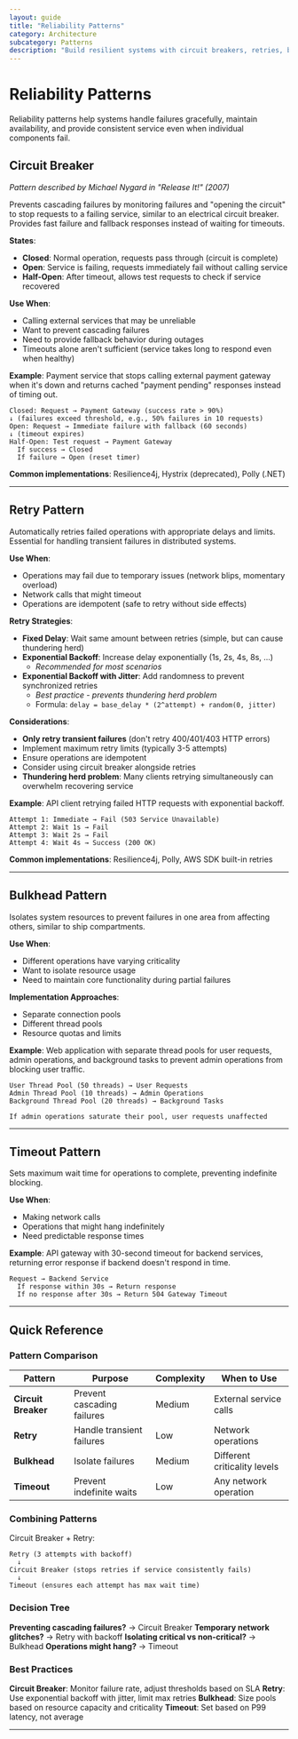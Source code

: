 ```yaml
---
layout: guide
title: "Reliability Patterns"
category: Architecture
subcategory: Patterns
description: "Build resilient systems with circuit breakers, retries, bulkheads, health checks, and graceful degradation patterns for handling failures."
---
```


# Reliability Patterns

Reliability patterns help systems handle failures gracefully, maintain availability, and provide consistent service even when individual components fail.

## Circuit Breaker

*Pattern described by Michael Nygard in "Release It!" (2007)*

Prevents cascading failures by monitoring failures and "opening the circuit" to stop requests to a failing service, similar to an electrical circuit breaker. Provides fast failure and fallback responses instead of waiting for timeouts.

**States**:

- **Closed**: Normal operation, requests pass through (circuit is complete)
- **Open**: Service is failing, requests immediately fail without calling service
- **Half-Open**: After timeout, allows test requests to check if service recovered

**Use When**:
- Calling external services that may be unreliable
- Want to prevent cascading failures
- Need to provide fallback behavior during outages
- Timeouts alone aren't sufficient (service takes long to respond even when healthy)

**Example**: Payment service that stops calling external payment gateway when it's down and returns cached "payment pending" responses instead of timing out.

```
Closed: Request → Payment Gateway (success rate > 90%)
↓ (failures exceed threshold, e.g., 50% failures in 10 requests)
Open: Request → Immediate failure with fallback (60 seconds)
↓ (timeout expires)
Half-Open: Test request → Payment Gateway
  If success → Closed
  If failure → Open (reset timer)
```

**Common implementations**: Resilience4j, Hystrix (deprecated), Polly (.NET)

---

## Retry Pattern

Automatically retries failed operations with appropriate delays and limits. Essential for handling transient failures in distributed systems.

**Use When**:
- Operations may fail due to temporary issues (network blips, momentary overload)
- Network calls that might timeout
- Operations are idempotent (safe to retry without side effects)

**Retry Strategies**:

- **Fixed Delay**: Wait same amount between retries (simple, but can cause thundering herd)
- **Exponential Backoff**: Increase delay exponentially (1s, 2s, 4s, 8s, ...)
  - *Recommended for most scenarios*
- **Exponential Backoff with Jitter**: Add randomness to prevent synchronized retries
  - *Best practice - prevents thundering herd problem*
  - Formula: `delay = base_delay * (2^attempt) + random(0, jitter)`

**Considerations**:
- **Only retry transient failures** (don't retry 400/401/403 HTTP errors)
- Implement maximum retry limits (typically 3-5 attempts)
- Ensure operations are idempotent
- Consider using circuit breaker alongside retries
- **Thundering herd problem**: Many clients retrying simultaneously can overwhelm recovering service

**Example**: API client retrying failed HTTP requests with exponential backoff.

```
Attempt 1: Immediate → Fail (503 Service Unavailable)
Attempt 2: Wait 1s → Fail
Attempt 3: Wait 2s → Fail
Attempt 4: Wait 4s → Success (200 OK)
```

**Common implementations**: Resilience4j, Polly, AWS SDK built-in retries

---

## Bulkhead Pattern

Isolates system resources to prevent failures in one area from affecting others, similar to ship compartments.

**Use When**:
- Different operations have varying criticality
- Want to isolate resource usage
- Need to maintain core functionality during partial failures

**Implementation Approaches**:

- Separate connection pools
- Different thread pools
- Resource quotas and limits

**Example**: Web application with separate thread pools for user requests, admin operations, and background tasks to prevent admin operations from blocking user traffic.

```
User Thread Pool (50 threads) → User Requests
Admin Thread Pool (10 threads) → Admin Operations
Background Thread Pool (20 threads) → Background Tasks

If admin operations saturate their pool, user requests unaffected
```

---

## Timeout Pattern

Sets maximum wait time for operations to complete, preventing indefinite blocking.

**Use When**:
- Making network calls
- Operations that might hang indefinitely
- Need predictable response times

**Example**: API gateway with 30-second timeout for backend services, returning error response if backend doesn't respond in time.

```
Request → Backend Service
  If response within 30s → Return response
  If no response after 30s → Return 504 Gateway Timeout
```

---

## Quick Reference

### Pattern Comparison

| Pattern | Purpose | Complexity | When to Use |
|---------|---------|------------|-------------|
| **Circuit Breaker** | Prevent cascading failures | Medium | External service calls |
| **Retry** | Handle transient failures | Low | Network operations |
| **Bulkhead** | Isolate failures | Medium | Different criticality levels |
| **Timeout** | Prevent indefinite waits | Low | Any network operation |

### Combining Patterns

Circuit Breaker + Retry:
```
Retry (3 attempts with backoff)
  ↓
Circuit Breaker (stops retries if service consistently fails)
  ↓
Timeout (ensures each attempt has max wait time)
```

### Decision Tree

**Preventing cascading failures?** → Circuit Breaker
**Temporary network glitches?** → Retry with backoff
**Isolating critical vs non-critical?** → Bulkhead
**Operations might hang?** → Timeout

### Best Practices

**Circuit Breaker**: Monitor failure rate, adjust thresholds based on SLA
**Retry**: Use exponential backoff with jitter, limit max retries
**Bulkhead**: Size pools based on resource capacity and criticality
**Timeout**: Set based on P99 latency, not average

---

